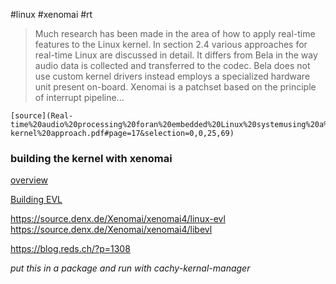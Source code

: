 #linux #xenomai #rt 

>  Much research has been made in the area of how to apply real-time features to the Linux kernel. In section 2.4 various approaches for real-time Linux are discussed in detail.  It differs from Bela in the way audio data is collected and transferred to the codec. Bela does not use custom kernel drivers instead employs a specialized hardware unit present on-board.  Xenomai is a patchset based on the principle of interrupt pipeline...
>  
	[source](Real-time%20audio%20processing%20foran%20embedded%20Linux%20systemusing%20a%20dual-kernel%20approach.pdf#page=17&selection=0,0,25,69)


### building the kernel with xenomai

[overview](https://evlproject.org/overview/)

[Building EVL](https://evlproject.org/core/build-steps/)

https://source.denx.de/Xenomai/xenomai4/linux-evl
https://source.denx.de/Xenomai/xenomai4/libevl

https://blog.reds.ch/?p=1308

*put this in a package and run with cachy-kernal-manager*

